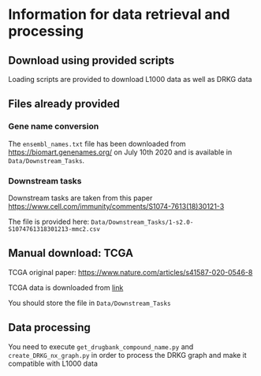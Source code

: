 # Information for data retrieval and processing

## Download using provided scripts

Loading scripts are provided to download L1000 data as well as DRKG data

## Files already provided

### Gene name conversion

The ````ensembl_names.txt```` file has been downloaded from https://biomart.genenames.org/ on July 10th 2020 and is 
available in ````Data/Downstream_Tasks````.

### Downstream tasks

Downstream tasks are taken from this paper https://www.cell.com/immunity/comments/S1074-7613(18)30121-3

The file is provided here: ````Data/Downstream_Tasks/1-s2.0-S1074761318301213-mmc2.csv````

## Manual download: TCGA

TCGA original paper: https://www.nature.com/articles/s41587-020-0546-8

TCGA data is downloaded from [link](https://xenabrowser.net/datapages/?dataset=TcgaTargetGtex_rsem_gene_tpm&host=https%3A%2F%2Ftoil.xenahubs.net&removeHub=http%3A%2F%2F127.0.0.1%3A7222)

You should store the file in ````Data/Downstream_Tasks````

## Data processing

You need to execute ````get_drugbank_compound_name.py```` and ````create_DRKG_nx_graph.py```` in order 
to process the DRKG graph and make it compatible with L1000 data